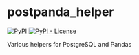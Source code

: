 # postpanda_helper
[![PyPI](https://img.shields.io/pypi/v/postpanda-helper?style=flat)](https://pypi.org/project/postpanda-helper/)
[![PyPI - License](https://img.shields.io/pypi/l/postpanda-helper?style=flat)](https://pypi.org/project/postpanda-helper/)

Various helpers for PostgreSQL and Pandas 
